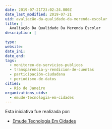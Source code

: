 ```yaml
---
date: 2019-07-21T23:02:24.000Z
date_last_modified: 2019-07-21
uid: avaliacão-da-qualidade-da-merenda-escolar
title: |
  Avaliação Da Qualidade Da Merenda Escolar
description: |
  
type: 
website: 
date_ini: 
date_end: 
tags:
  - monitoreo-de-servicios-publicos
  - transparencia-y-rendicion-de-cuentas
  - participación-ciudadana
  - periodismo-de-datos
cities: 
  - Río de Janeiro
organizations_uids:
  - emude-tecnologia-em-cidades
---
```


Esta iniciativa fue realizada por:

- [Emude Tecnologia Em Cidades](/organizaciones/emude-tecnologia-em-cidades)
